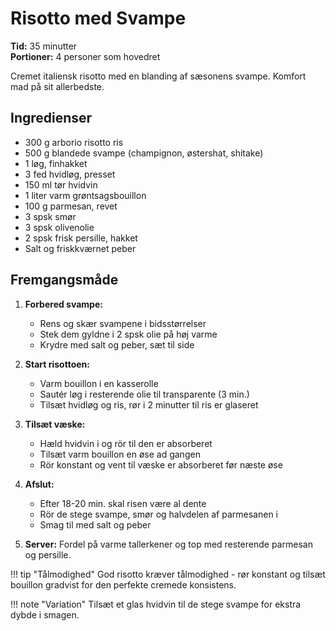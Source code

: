 # Risotto med Svampe

**Tid:** 35 minutter  
**Portioner:** 4 personer som hovedret

Cremet italiensk risotto med en blanding af sæsonens svampe. Komfort mad på sit allerbedste.

## Ingredienser

- 300 g arborio risotto ris
- 500 g blandede svampe (champignon, østershat, shitake)
- 1 løg, finhakket
- 3 fed hvidløg, presset
- 150 ml tør hvidvin
- 1 liter varm grøntsagsbouillon
- 100 g parmesan, revet
- 3 spsk smør
- 3 spsk olivenolie
- 2 spsk frisk persille, hakket
- Salt og friskkværnet peber

## Fremgangsmåde

1. **Forbered svampe:** 
   - Rens og skær svampene i bidsstørrelser
   - Stek dem gyldne i 2 spsk olie på høj varme
   - Krydre med salt og peber, sæt til side

2. **Start risottoen:**
   - Varm bouillon i en kasserolle
   - Sautér løg i resterende olie til transparente (3 min.)
   - Tilsæt hvidløg og ris, rør i 2 minutter til ris er glaseret

3. **Tilsæt væske:**
   - Hæld hvidvin i og rör til den er absorberet
   - Tilsæt varm bouillon en øse ad gangen
   - Rör konstant og vent til væske er absorberet før næste øse

4. **Afslut:** 
   - Efter 18-20 min. skal risen være al dente
   - Rör de stege svampe, smør og halvdelen af parmesanen i
   - Smag til med salt og peber

5. **Server:** Fordel på varme tallerkener og top med resterende parmesan og persille.

!!! tip "Tålmodighed"
    God risotto kræver tålmodighed - rør konstant og tilsæt bouillon gradvist for den perfekte cremede konsistens.

!!! note "Variation"
    Tilsæt et glas hvidvin til de stege svampe for ekstra dybde i smagen.